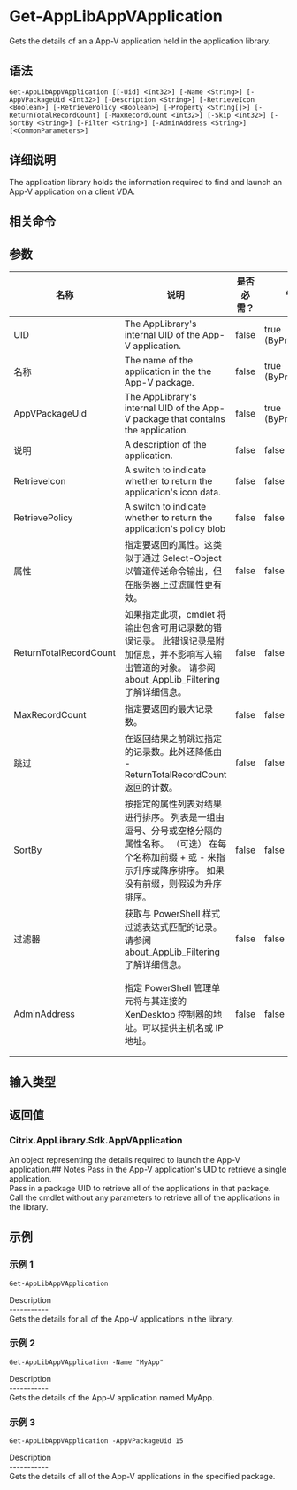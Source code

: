 # Get-AppLibAppVApplication

Gets the details of an a App-V application held in the application library.

## 语法

    Get-AppLibAppVApplication [[-Uid] <Int32>] [-Name <String>] [-AppVPackageUid <Int32>] [-Description <String>] [-RetrieveIcon <Boolean>] [-RetrievePolicy <Boolean>] [-Property <String[]>] [-ReturnTotalRecordCount] [-MaxRecordCount <Int32>] [-Skip <Int32>] [-SortBy <String>] [-Filter <String>] [-AdminAddress <String>] [<CommonParameters>]
    

## 详细说明

The application library holds the information required to find and launch an App-V application on a client VDA.

## 相关命令

## 参数

| 名称                     | 说明                                                                                            | 是否必需？ | 管道输入                  | 默认值                                   |
| ---------------------- | --------------------------------------------------------------------------------------------- | ----- | --------------------- | ------------------------------------- |
| UID                    | The AppLibrary's internal UID of the App-V application.                                       | false | true (ByPropertyName) |                                       |
| 名称                     | The name of the application in the the App-V package.                                         | false | true (ByPropertyName) |                                       |
| AppVPackageUid         | The AppLibrary's internal UID of the App-V package that contains the application.             | false | true (ByPropertyName) |                                       |
| 说明                     | A description of the application.                                                             | false | false                 |                                       |
| RetrieveIcon           | A switch to indicate whether to return the application's icon data.                           | false | false                 |                                       |
| RetrievePolicy         | A switch to indicate whether to return the application's policy blob                          | false | false                 |                                       |
| 属性                     | 指定要返回的属性。这类似于通过 Select-Object 以管道传送命令输出，但在服务器上过滤属性更有效。                                        | false | false                 |                                       |
| ReturnTotalRecordCount | 如果指定此项，cmdlet 将输出包含可用记录数的错误记录。 此错误记录是附加信息，并不影响写入输出管道的对象。 请参阅 about_AppLib_Filtering 了解详细信息。 | false | false                 | False                                 |
| MaxRecordCount         | 指定要返回的最大记录数。                                                                                  | false | false                 | 250                                   |
| 跳过                     | 在返回结果之前跳过指定的记录数。此外还降低由 -ReturnTotalRecordCount 返回的计数。                                         | false | false                 |                                       |
| SortBy                 | 按指定的属性列表对结果进行排序。 列表是一组由逗号、分号或空格分隔的属性名称。 （可选） 在每个名称加前缀 + 或 - 来指示升序或降序排序。 如果没有前缀，则假设为升序排序。      | false | false                 | 默认排序顺序是按名称或唯一标识符。                     |
| 过滤器                    | 获取与 PowerShell 样式过滤表达式匹配的记录。请参阅 about_AppLib_Filtering 了解详细信息。                              | false | false                 |                                       |
| AdminAddress           | 指定 PowerShell 管理单元将与其连接的 XenDesktop 控制器的地址。可以提供主机名或 IP 地址。                                    | false | false                 | Localhost。一旦有 cmdlet 提供了某个值，此值将变为默认值。 |

## 输入类型

### 

## 返回值

### Citrix.AppLibrary.Sdk.AppVApplication

An object representing the details required to launch the App-V application.## Notes Pass in the App-V application's UID to retrieve a single application.  
Pass in a package UID to retrieve all of the applications in that package.  
Call the cmdlet without any parameters to retrieve all of the applications in the library.

## 示例

### 示例 1

    Get-AppLibAppVApplication
    

Description  
\---\---\-----  
Gets the details for all of the App-V applications in the library.

### 示例 2

    Get-AppLibAppVApplication -Name "MyApp"
    

Description  
\---\---\-----  
Gets the details of the App-V application named MyApp.

### 示例 3

    Get-AppLibAppVApplication -AppVPackageUid 15
    

Description  
\---\---\-----  
Gets the details of all of the App-V applications in the specified package.